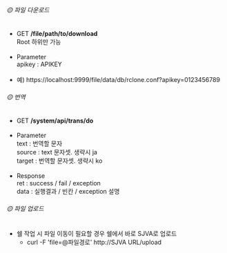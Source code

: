 ###### 🟡 파일 다운로드 <br> ######
- GET <b>/file/path/to/download</b><br>
  Root 하위만 가능<br>
  <br>
- Parameter<br>
  apikey : APIKEY<br>
  <br>
- 예) https://localhost:9999/file/data/db/rclone.conf?apikey=0123456789<br>

###### 🟡 번역 <br> ######
- GET <b>/system/api/trans/do</b><br>
  <br>
- Parameter<br>
  text : 번역할 문자<br>
  source : text 문자셋. 생략시 ja<br>
  target : 번역할 문자셋. 생략시 ko<br>
  <br>
- Response<br>
  ret : success / fail / exception<br>
  data : 실행결과 / 빈칸 / exception 설명<br>
  
###### 🟡 파일 업로드 <br> ######
- 쉘 작업 시 파일 이동이 필요할 경우 쉘에서 바로 SJVA로 업로드<br>
    - curl -F 'file=@파일경로' http://SJVA URL/upload<br>
